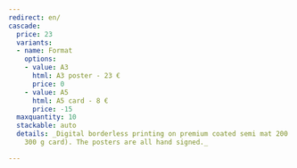 ```yaml
---
redirect: en/
cascade:
  price: 23
  variants:
  - name: Format
    options:
    - value: A3
      html: A3 poster - 23 €
      price: 0
    - value: A5
      html: A5 card - 8 €
      price: -15
  maxquantity: 10
  stackable: auto
  details: _Digital borderless printing on premium coated semi mat 200 g paper (A5
    300 g card). The posters are all hand signed._

---
```

